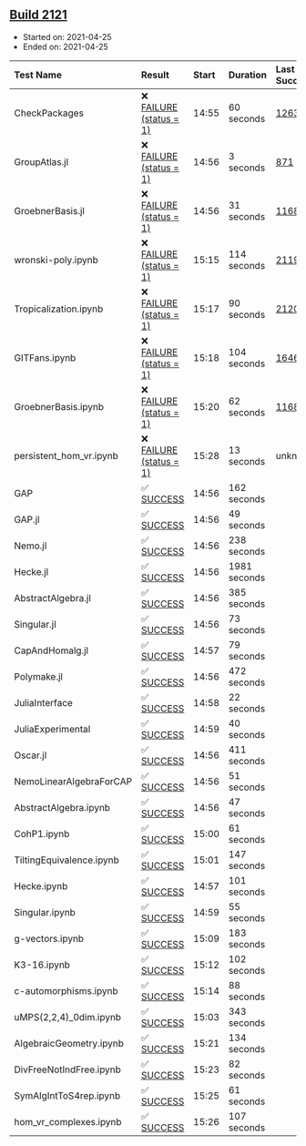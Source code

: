 ## [Build 2121](https://oscarci.mathematik.uni-kl.de/job/oscar-stable/2121/)

* Started on: 2021-04-25
* Ended on: 2021-04-25

| Test Name    | Result | Start | Duration | Last Success | First Failure |
|:-------------|:-------|:------|:---------|:-------------|:--------------|
| CheckPackages | ❌ [FAILURE (status = 1)](https://oscarci.mathematik.uni-kl.de/job/oscar-stable/2121/artifact/logs/build-2121/CheckPackages.log) | 14:55 | 60 seconds | [1263](https://oscarci.mathematik.uni-kl.de/job/oscar-stable/1263/) | [1264](https://oscarci.mathematik.uni-kl.de/job/oscar-stable/1264/) |
| GroupAtlas.jl | ❌ [FAILURE (status = 1)](https://oscarci.mathematik.uni-kl.de/job/oscar-stable/2121/artifact/logs/build-2121/GroupAtlas.jl.log) | 14:56 | 3 seconds | [871](https://oscarci.mathematik.uni-kl.de/job/oscar-stable/871/) | [872](https://oscarci.mathematik.uni-kl.de/job/oscar-stable/872/) |
| GroebnerBasis.jl | ❌ [FAILURE (status = 1)](https://oscarci.mathematik.uni-kl.de/job/oscar-stable/2121/artifact/logs/build-2121/GroebnerBasis.jl.log) | 14:56 | 31 seconds | [1168](https://oscarci.mathematik.uni-kl.de/job/oscar-stable/1168/) | [1169](https://oscarci.mathematik.uni-kl.de/job/oscar-stable/1169/) |
| wronski-poly.ipynb | ❌ [FAILURE (status = 1)](https://oscarci.mathematik.uni-kl.de/job/oscar-stable/2121/artifact/logs/build-2121/wronski-poly.ipynb.log) | 15:15 | 114 seconds | [2119](https://oscarci.mathematik.uni-kl.de/job/oscar-stable/2119/) | [2120](https://oscarci.mathematik.uni-kl.de/job/oscar-stable/2120/) |
| Tropicalization.ipynb | ❌ [FAILURE (status = 1)](https://oscarci.mathematik.uni-kl.de/job/oscar-stable/2121/artifact/logs/build-2121/Tropicalization.ipynb.log) | 15:17 | 90 seconds | [2120](https://oscarci.mathematik.uni-kl.de/job/oscar-stable/2120/) | [2121](https://oscarci.mathematik.uni-kl.de/job/oscar-stable/2121/) |
| GITFans.ipynb | ❌ [FAILURE (status = 1)](https://oscarci.mathematik.uni-kl.de/job/oscar-stable/2121/artifact/logs/build-2121/GITFans.ipynb.log) | 15:18 | 104 seconds | [1646](https://oscarci.mathematik.uni-kl.de/job/oscar-stable/1646/) | [1647](https://oscarci.mathematik.uni-kl.de/job/oscar-stable/1647/) |
| GroebnerBasis.ipynb | ❌ [FAILURE (status = 1)](https://oscarci.mathematik.uni-kl.de/job/oscar-stable/2121/artifact/logs/build-2121/GroebnerBasis.ipynb.log) | 15:20 | 62 seconds | [1168](https://oscarci.mathematik.uni-kl.de/job/oscar-stable/1168/) | [1169](https://oscarci.mathematik.uni-kl.de/job/oscar-stable/1169/) |
| persistent_hom_vr.ipynb | ❌ [FAILURE (status = 1)](https://oscarci.mathematik.uni-kl.de/job/oscar-stable/2121/artifact/logs/build-2121/persistent_hom_vr.ipynb.log) | 15:28 | 13 seconds | unknown | unknown |
| GAP | ✅ [SUCCESS](https://oscarci.mathematik.uni-kl.de/job/oscar-stable/2121/artifact/logs/build-2121/GAP.log) | 14:56 | 162 seconds |  |  |
| GAP.jl | ✅ [SUCCESS](https://oscarci.mathematik.uni-kl.de/job/oscar-stable/2121/artifact/logs/build-2121/GAP.jl.log) | 14:56 | 49 seconds |  |  |
| Nemo.jl | ✅ [SUCCESS](https://oscarci.mathematik.uni-kl.de/job/oscar-stable/2121/artifact/logs/build-2121/Nemo.jl.log) | 14:56 | 238 seconds |  |  |
| Hecke.jl | ✅ [SUCCESS](https://oscarci.mathematik.uni-kl.de/job/oscar-stable/2121/artifact/logs/build-2121/Hecke.jl.log) | 14:56 | 1981 seconds |  |  |
| AbstractAlgebra.jl | ✅ [SUCCESS](https://oscarci.mathematik.uni-kl.de/job/oscar-stable/2121/artifact/logs/build-2121/AbstractAlgebra.jl.log) | 14:56 | 385 seconds |  |  |
| Singular.jl | ✅ [SUCCESS](https://oscarci.mathematik.uni-kl.de/job/oscar-stable/2121/artifact/logs/build-2121/Singular.jl.log) | 14:56 | 73 seconds |  |  |
| CapAndHomalg.jl | ✅ [SUCCESS](https://oscarci.mathematik.uni-kl.de/job/oscar-stable/2121/artifact/logs/build-2121/CapAndHomalg.jl.log) | 14:57 | 79 seconds |  |  |
| Polymake.jl | ✅ [SUCCESS](https://oscarci.mathematik.uni-kl.de/job/oscar-stable/2121/artifact/logs/build-2121/Polymake.jl.log) | 14:56 | 472 seconds |  |  |
| JuliaInterface | ✅ [SUCCESS](https://oscarci.mathematik.uni-kl.de/job/oscar-stable/2121/artifact/logs/build-2121/JuliaInterface.log) | 14:58 | 22 seconds |  |  |
| JuliaExperimental | ✅ [SUCCESS](https://oscarci.mathematik.uni-kl.de/job/oscar-stable/2121/artifact/logs/build-2121/JuliaExperimental.log) | 14:59 | 40 seconds |  |  |
| Oscar.jl | ✅ [SUCCESS](https://oscarci.mathematik.uni-kl.de/job/oscar-stable/2121/artifact/logs/build-2121/Oscar.jl.log) | 14:56 | 411 seconds |  |  |
| NemoLinearAlgebraForCAP | ✅ [SUCCESS](https://oscarci.mathematik.uni-kl.de/job/oscar-stable/2121/artifact/logs/build-2121/NemoLinearAlgebraForCAP.log) | 14:56 | 51 seconds |  |  |
| AbstractAlgebra.ipynb | ✅ [SUCCESS](https://oscarci.mathematik.uni-kl.de/job/oscar-stable/2121/artifact/logs/build-2121/AbstractAlgebra.ipynb.log) | 14:56 | 47 seconds |  |  |
| CohP1.ipynb | ✅ [SUCCESS](https://oscarci.mathematik.uni-kl.de/job/oscar-stable/2121/artifact/logs/build-2121/CohP1.ipynb.log) | 15:00 | 61 seconds |  |  |
| TiltingEquivalence.ipynb | ✅ [SUCCESS](https://oscarci.mathematik.uni-kl.de/job/oscar-stable/2121/artifact/logs/build-2121/TiltingEquivalence.ipynb.log) | 15:01 | 147 seconds |  |  |
| Hecke.ipynb | ✅ [SUCCESS](https://oscarci.mathematik.uni-kl.de/job/oscar-stable/2121/artifact/logs/build-2121/Hecke.ipynb.log) | 14:57 | 101 seconds |  |  |
| Singular.ipynb | ✅ [SUCCESS](https://oscarci.mathematik.uni-kl.de/job/oscar-stable/2121/artifact/logs/build-2121/Singular.ipynb.log) | 14:59 | 55 seconds |  |  |
| g-vectors.ipynb | ✅ [SUCCESS](https://oscarci.mathematik.uni-kl.de/job/oscar-stable/2121/artifact/logs/build-2121/g-vectors.ipynb.log) | 15:09 | 183 seconds |  |  |
| K3-16.ipynb | ✅ [SUCCESS](https://oscarci.mathematik.uni-kl.de/job/oscar-stable/2121/artifact/logs/build-2121/K3-16.ipynb.log) | 15:12 | 102 seconds |  |  |
| c-automorphisms.ipynb | ✅ [SUCCESS](https://oscarci.mathematik.uni-kl.de/job/oscar-stable/2121/artifact/logs/build-2121/c-automorphisms.ipynb.log) | 15:14 | 88 seconds |  |  |
| uMPS(2,2,4)_0dim.ipynb | ✅ [SUCCESS](https://oscarci.mathematik.uni-kl.de/job/oscar-stable/2121/artifact/logs/build-2121/uMPS-2-2-4-_0dim.ipynb.log) | 15:03 | 343 seconds |  |  |
| AlgebraicGeometry.ipynb | ✅ [SUCCESS](https://oscarci.mathematik.uni-kl.de/job/oscar-stable/2121/artifact/logs/build-2121/AlgebraicGeometry.ipynb.log) | 15:21 | 134 seconds |  |  |
| DivFreeNotIndFree.ipynb | ✅ [SUCCESS](https://oscarci.mathematik.uni-kl.de/job/oscar-stable/2121/artifact/logs/build-2121/DivFreeNotIndFree.ipynb.log) | 15:23 | 82 seconds |  |  |
| SymAlgIntToS4rep.ipynb | ✅ [SUCCESS](https://oscarci.mathematik.uni-kl.de/job/oscar-stable/2121/artifact/logs/build-2121/SymAlgIntToS4rep.ipynb.log) | 15:25 | 61 seconds |  |  |
| hom_vr_complexes.ipynb | ✅ [SUCCESS](https://oscarci.mathematik.uni-kl.de/job/oscar-stable/2121/artifact/logs/build-2121/hom_vr_complexes.ipynb.log) | 15:26 | 107 seconds |  |  |
